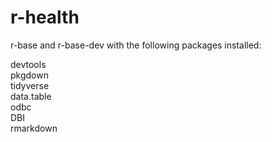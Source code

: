 # r-health

r-base and r-base-dev with the following packages installed:

devtools   
pkgdown   
tidyverse   
data.table   
odbc   
DBI   
rmarkdown  
